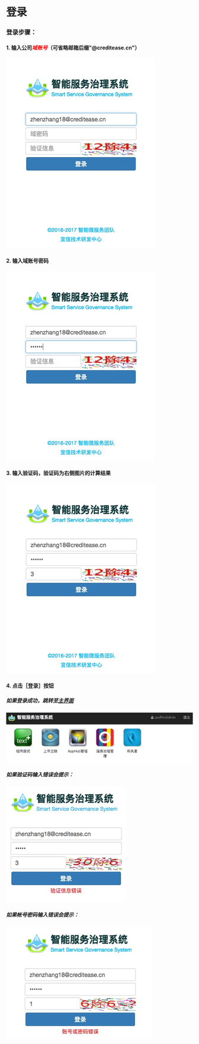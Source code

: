 # 登录

### 登录步骤：

#### 1. 输入公司<font color=red>*域账号*</font>（可省略邮箱后缀"@creditease.cn"）

![](assets/01_login_1.png)


#### 2. 输入域账号密码

![](assets/01_login_2.png)


#### 3. 输入验证码，验证码为右侧图片的计算结果

![](assets/01_login_3.png)


#### 4. 点击［登录］按钮

##### *如果登录成功，跳转至[主界面](02_main_page.md)*

![](assets/02_main_page.png)

##### *如果验证码输入错误会提示：*

![](assets/01_login_4.png)

##### *如果帐号密码输入错误会提示：*

![](assets/01_login_5.png)
